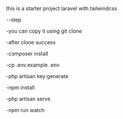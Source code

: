 this is a starter project laravel with tailwindcss

--step

-you can copy it using git clone 

-after clone success

-composer install

-cp .env.example .env

-php artisan key:generate

-npm install

-php artisan serve

-npm run watch
